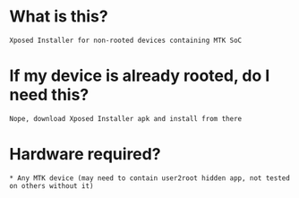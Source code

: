 # What is this?
	Xposed Installer for non-rooted devices containing MTK SoC

# If my device is already rooted, do I need this?
	Nope, download Xposed Installer apk and install from there
	
# Hardware required?
	* Any MTK device (may need to contain user2root hidden app, not tested on others without it)